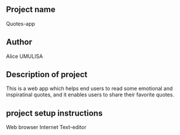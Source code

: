 ## Project name
Quotes-app

## Author
Alice UMULISA

## Description of project
This is a web app which helps end users to read some emotional and inspiratinal quotes, and it enables users to share their favorite quotes.

## project setup instructions
Web browser
Internet
Text-editor

